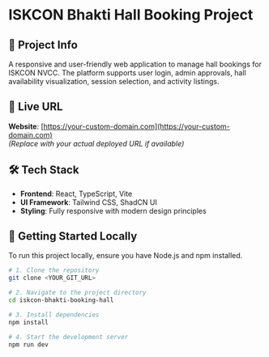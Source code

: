 # ISKCON Bhakti Hall Booking Project

## 📌 Project Info

A responsive and user-friendly web application to manage hall bookings for ISKCON NVCC. The platform supports user login, admin approvals, hall availability visualization, session selection, and activity listings.

## 🔗 Live URL

**Website**: [https://your-custom-domain.com](https://your-custom-domain.com)  
*(Replace with your actual deployed URL if available)*

## 🛠️ Tech Stack

- **Frontend**: React, TypeScript, Vite  
- **UI Framework**: Tailwind CSS, ShadCN UI  
- **Styling**: Fully responsive with modern design principles

## 🚀 Getting Started Locally

To run this project locally, ensure you have Node.js and npm installed.

```bash
# 1. Clone the repository
git clone <YOUR_GIT_URL>

# 2. Navigate to the project directory
cd iskcon-bhakti-booking-hall

# 3. Install dependencies
npm install

# 4. Start the development server
npm run dev

